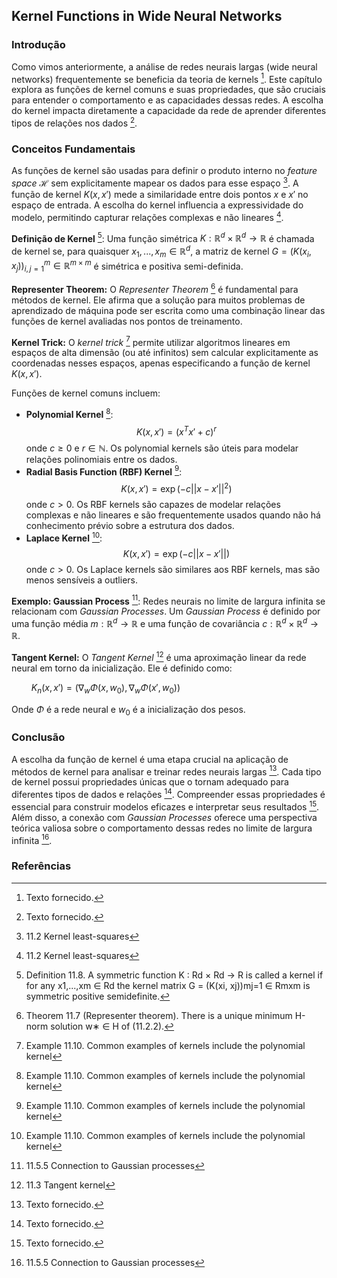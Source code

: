 ## Kernel Functions in Wide Neural Networks

### Introdução
Como vimos anteriormente, a análise de redes neurais largas (wide neural networks) frequentemente se beneficia da teoria de kernels [^1]. Este capítulo explora as funções de kernel comuns e suas propriedades, que são cruciais para entender o comportamento e as capacidades dessas redes. A escolha do kernel impacta diretamente a capacidade da rede de aprender diferentes tipos de relações nos dados [^1].

### Conceitos Fundamentais
As funções de kernel são usadas para definir o produto interno no *feature space* $\mathcal{H}$ sem explicitamente mapear os dados para esse espaço [^3]. A função de kernel $K(x, x')$ mede a similaridade entre dois pontos $x$ e $x'$ no espaço de entrada. A escolha do kernel influencia a expressividade do modelo, permitindo capturar relações complexas e não lineares [^3].

**Definição de Kernel** [^6]: Uma função simétrica $K : \mathbb{R}^d \times \mathbb{R}^d \rightarrow \mathbb{R}$ é chamada de kernel se, para quaisquer $x_1, ..., x_m \in \mathbb{R}^d$, a matriz de kernel $G = (K(x_i, x_j))_{i,j=1}^m \in \mathbb{R}^{m \times m}$ é simétrica e positiva semi-definida.

**Representer Theorem:** O *Representer Theorem* [^5] é fundamental para métodos de kernel. Ele afirma que a solução para muitos problemas de aprendizado de máquina pode ser escrita como uma combinação linear das funções de kernel avaliadas nos pontos de treinamento.

**Kernel Trick:** O *kernel trick* [^7] permite utilizar algoritmos lineares em espaços de alta dimensão (ou até infinitos) sem calcular explicitamente as coordenadas nesses espaços, apenas especificando a função de kernel $K(x, x')$.

Funções de kernel comuns incluem:
*   **Polynomial Kernel** [^7]:
    $$K(x, x') = (x^T x' + c)^r$$
    onde $c \geq 0$ e $r \in \mathbb{N}$. Os polynomial kernels são úteis para modelar relações polinomiais entre os dados.
*   **Radial Basis Function (RBF) Kernel** [^7]:
    $$K(x, x') = \exp(-c||x - x'||^2)$$
    onde $c > 0$. Os RBF kernels são capazes de modelar relações complexas e não lineares e são frequentemente usados quando não há conhecimento prévio sobre a estrutura dos dados.
*   **Laplace Kernel** [^7]:
    $$K(x, x') = \exp(-c||x - x'||)$$
    onde $c > 0$. Os Laplace kernels são similares aos RBF kernels, mas são menos sensíveis a outliers.

**Exemplo: Gaussian Process** [^21]: Redes neurais no limite de largura infinita se relacionam com *Gaussian Processes*. Um *Gaussian Process* é definido por uma função média $m: \mathbb{R}^d \rightarrow \mathbb{R}$ e uma função de covariância $c: \mathbb{R}^d \times \mathbb{R}^d \rightarrow \mathbb{R}$.

**Tangent Kernel:** O *Tangent Kernel* [^8] é uma aproximação linear da rede neural em torno da inicialização. Ele é definido como:

$\qquad K_n(x, x') = (\nabla_w \Phi(x, w_0), \nabla_w \Phi(x', w_0))$

Onde $\Phi$ é a rede neural e $w_0$ é a inicialização dos pesos.

### Conclusão

A escolha da função de kernel é uma etapa crucial na aplicação de métodos de kernel para analisar e treinar redes neurais largas [^1]. Cada tipo de kernel possui propriedades únicas que o tornam adequado para diferentes tipos de dados e relações [^1]. Compreender essas propriedades é essencial para construir modelos eficazes e interpretar seus resultados [^1]. Além disso, a conexão com *Gaussian Processes* oferece uma perspectiva teórica valiosa sobre o comportamento dessas redes no limite de largura infinita [^21].

### Referências
[^1]: Texto fornecido.
[^2]: 11.0.1a
[^3]: 11.2 Kernel least-squares
[^4]: Proposition 11.2. Let A ∈ Rm×d and y ∈ Rm be as in (11.1.1). There exists a unique minimum 2-norm solution of (11.1.2). Denoting H := span{x1,...,xm} ⊆ Rd, it is the unique element
[^5]: Theorem 11.7 (Representer theorem). There is a unique minimum H-norm solution w∗ ∈ H of (11.2.2).
[^6]: Definition 11.8. A symmetric function K : Rd × Rd → R is called a kernel if for any x1,...,xm ∈ Rd the kernel matrix G = (K(xi, xj))mj=1 ∈ Rmxm is symmetric positive semidefinite.
[^7]: Example 11.10. Common examples of kernels include the polynomial kernel
[^8]: 11.3 Tangent kernel
[^21]: 11.5.5 Connection to Gaussian processes
<!-- END -->